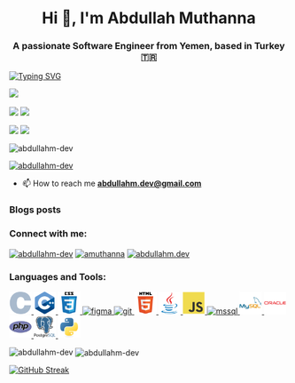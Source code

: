 <h1 align="center">Hi 👋, I'm Abdullah Muthanna</h1>
<h3 align="center">A passionate Software Engineer from Yemen, based in Turkey 🇹🇷</h3>

[![Typing SVG](https://readme-typing-svg.herokuapp.com?font=Fira+Code&pause=1000&color=203DF7&width=435&lines=Freelancer)](https://git.io/typing-svg)

![](http://github-profile-summary-cards.vercel.app/api/cards/profile-details?username=abdullahm-dev&theme=github_dark)

![](http://github-profile-summary-cards.vercel.app/api/cards/repos-per-language?username=abdullahm-dev&theme=github_dark) ![](http://github-profile-summary-cards.vercel.app/api/cards/most-commit-language?username=abdullahm-dev&theme=github_dark)


![](http://github-profile-summary-cards.vercel.app/api/cards/stats?username=abdullahm-dev&theme=github_dark) ![](http://github-profile-summary-cards.vercel.app/api/cards/productive-time?username=abdullahm-dev&theme=github_dark&utcOffset=8)


<p align="left"> <img src="https://komarev.com/ghpvc/?username=abdullahm-dev&label=Profile%20views&color=0e75b6&style=flat" alt="abdullahm-dev" /> </p>

<p align="left"> <a href="https://github.com/ryo-ma/github-profile-trophy"><img src="https://github-profile-trophy.vercel.app/?username=abdullahm-dev" alt="abdullahm-dev" /></a> </p>

- 📫 How to reach me **abdullahm.dev@gmail.com**

### Blogs posts
<!-- BLOG-POST-LIST:START -->
<!-- BLOG-POST-LIST:END -->

<h3 align="left">Connect with me:</h3>
<p align="left">
<a href="https://dev.to/abdullahm-dev" target="blank"><img align="center" src="https://raw.githubusercontent.com/rahuldkjain/github-profile-readme-generator/master/src/images/icons/Social/devto.svg" alt="abdullahm-dev" height="30" width="40" /></a>
<a href="https://www.linkedin.com/in/amuthanna/" target="blank"><img align="center" src="https://raw.githubusercontent.com/rahuldkjain/github-profile-readme-generator/master/src/images/icons/Social/linked-in-alt.svg" alt="amuthanna" height="30" width="40" /></a>
<a href="https://instagram.com/abdullahm.dev" target="blank"><img align="center" src="https://raw.githubusercontent.com/rahuldkjain/github-profile-readme-generator/master/src/images/icons/Social/instagram.svg" alt="abdullahm.dev" height="30" width="40" /></a>
</p>

<h3 align="left">Languages and Tools:</h3>
<p align="left"> <a href="https://www.cprogramming.com/" target="_blank" rel="noreferrer"> <img src="https://raw.githubusercontent.com/devicons/devicon/master/icons/c/c-original.svg" alt="c" width="40" height="40"/> </a> <a href="https://www.w3schools.com/cpp/" target="_blank" rel="noreferrer"> <img src="https://raw.githubusercontent.com/devicons/devicon/master/icons/cplusplus/cplusplus-original.svg" alt="cplusplus" width="40" height="40"/> </a> <a href="https://www.w3schools.com/css/" target="_blank" rel="noreferrer"> <img src="https://raw.githubusercontent.com/devicons/devicon/master/icons/css3/css3-original-wordmark.svg" alt="css3" width="40" height="40"/> </a> <a href="https://www.figma.com/" target="_blank" rel="noreferrer"> <img src="https://www.vectorlogo.zone/logos/figma/figma-icon.svg" alt="figma" width="40" height="40"/> </a> <a href="https://git-scm.com/" target="_blank" rel="noreferrer"> <img src="https://www.vectorlogo.zone/logos/git-scm/git-scm-icon.svg" alt="git" width="40" height="40"/> </a> <a href="https://www.w3.org/html/" target="_blank" rel="noreferrer"> <img src="https://raw.githubusercontent.com/devicons/devicon/master/icons/html5/html5-original-wordmark.svg" alt="html5" width="40" height="40"/> </a> <a href="https://www.java.com" target="_blank" rel="noreferrer"> <img src="https://raw.githubusercontent.com/devicons/devicon/master/icons/java/java-original.svg" alt="java" width="40" height="40"/> </a> <a href="https://developer.mozilla.org/en-US/docs/Web/JavaScript" target="_blank" rel="noreferrer"> <img src="https://raw.githubusercontent.com/devicons/devicon/master/icons/javascript/javascript-original.svg" alt="javascript" width="40" height="40"/> </a> <a href="https://www.microsoft.com/en-us/sql-server" target="_blank" rel="noreferrer"> <img src="https://www.svgrepo.com/show/303229/microsoft-sql-server-logo.svg" alt="mssql" width="40" height="40"/> </a> <a href="https://www.mysql.com/" target="_blank" rel="noreferrer"> <img src="https://raw.githubusercontent.com/devicons/devicon/master/icons/mysql/mysql-original-wordmark.svg" alt="mysql" width="40" height="40"/> </a> <a href="https://www.oracle.com/" target="_blank" rel="noreferrer"> <img src="https://raw.githubusercontent.com/devicons/devicon/master/icons/oracle/oracle-original.svg" alt="oracle" width="40" height="40"/> </a> <a href="https://www.php.net" target="_blank" rel="noreferrer"> <img src="https://raw.githubusercontent.com/devicons/devicon/master/icons/php/php-original.svg" alt="php" width="40" height="40"/> </a> <a href="https://www.postgresql.org" target="_blank" rel="noreferrer"> <img src="https://raw.githubusercontent.com/devicons/devicon/master/icons/postgresql/postgresql-original-wordmark.svg" alt="postgresql" width="40" height="40"/> </a> <a href="https://www.python.org" target="_blank" rel="noreferrer"> <img src="https://raw.githubusercontent.com/devicons/devicon/master/icons/python/python-original.svg" alt="python" width="40" height="40"/> </a> </p>

<p><img align="left" src="https://github-readme-stats.vercel.app/api/top-langs?username=abdullahm-dev&show_icons=true&locale=en&layout=compact" alt="abdullahm-dev" /></p>

<p>&nbsp;<img align="center" src="https://github-readme-stats.vercel.app/api?username=abdullahm-dev&show_icons=true&locale=en" alt="abdullahm-dev" /></p>

[![GitHub Streak](https://github-readme-streak-stats.herokuapp.com?user=abdullahm.dev&theme=dark)](https://git.io/streak-stats)
